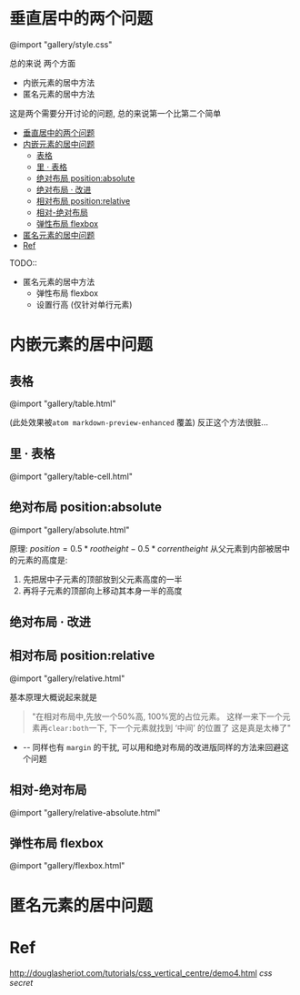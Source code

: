 # 垂直居中的两个问题
@import "gallery/style.css"

总的来说 两个方面
+ 内嵌元素的居中方法
+ 匿名元素的居中方法

这是两个需要分开讨论的问题, 总的来说第一个比第二个简单
<!-- MDTOC maxdepth:6 firsth1:1 numbering:0 flatten:0 bullets:1 updateOnSave:1 -->

- [垂直居中的两个问题](#垂直居中的两个问题)   
- [内嵌元素的居中问题](#内嵌元素的居中问题)   
   - [表格](#表格)   
   - [里 · 表格](#里-·-表格)   
   - [绝对布局 position:absolute](#绝对布局-positionabsolute)   
   - [绝对布局 · 改进](#绝对布局-·-改进)   
   - [相对布局 position:relative](#相对布局-positionrelative)   
   - [相对-绝对布局](#相对-绝对布局)   
   - [弹性布局 flexbox](#弹性布局-flexbox)   
- [匿名元素的居中问题](#匿名元素的居中问题)   
- [Ref](#ref)   

<!-- /MDTOC -->
TODO::
+ 匿名元素的居中方法
    + 弹性布局 flexbox
    + 设置行高 (仅针对单行元素)
# 内嵌元素的居中问题
## 表格

@import "gallery/table.html"

(此处效果被`atom markdown-preview-enhanced` 覆盖)
反正这个方法很脏...

## 里 · 表格

@import "gallery/table-cell.html"

## 绝对布局 position:absolute

@import "gallery/absolute.html"

原理: $position = 0.5*rootheight - 0.5*correntheight$
从父元素到内部被居中的元素的高度是:
1. 先把居中子元素的顶部放到父元素高度的一半
2. 再将子元素的顶部向上移动其本身一半的高度

## 绝对布局 · 改进

## 相对布局 position:relative

@import "gallery/relative.html"

基本原理大概说起来就是
> "在相对布局中,先放一个50%高, 100%宽的占位元素。 这样一来下一个元素再`clear:both`一下, 下一个元素就找到 ‘中间’ 的位置了 这是真是太棒了"

+ -- 同样也有 `margin` 的干扰, 可以用和绝对布局的改进版同样的方法来回避这个问题

## 相对-绝对布局
@import "gallery/relative-absolute.html"

## 弹性布局 flexbox
@import "gallery/flexbox.html"
# 匿名元素的居中问题

# Ref
http://douglasheriot.com/tutorials/css_vertical_centre/demo4.html
_css secret_
